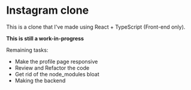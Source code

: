 # Instagram clone

This is a clone that I've made using React + TypeScript (Front-end only).

**This is still a work-in-progress**

Remaining tasks:

- Make the profile page responsive
- Review and Refactor the code
- Get rid of the node_modules bloat
- Making the backend
